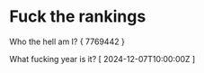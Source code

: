 # Fuck the rankings

Who the hell am I?
{ 7769442 }

What fucking year is it?
[ 2024-12-07T10:00:00Z ]
